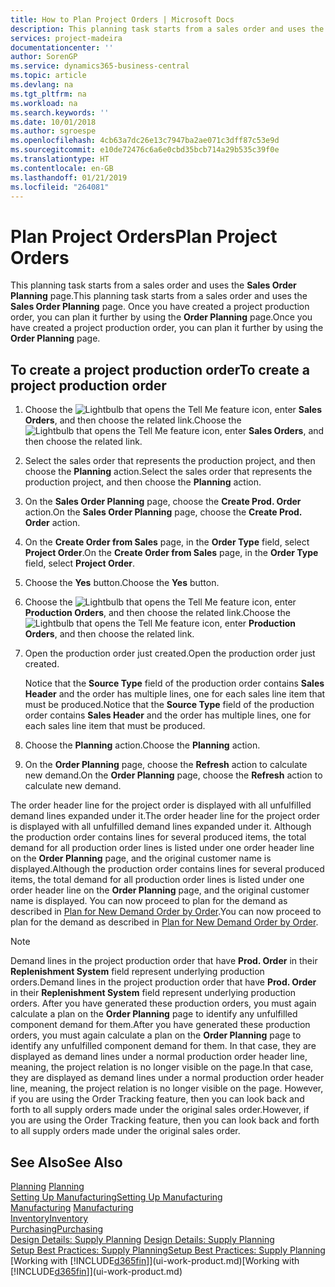 ```yaml
---
title: How to Plan Project Orders | Microsoft Docs
description: This planning task starts from a sales order and uses the **Sales Order Planning** page. Once you have created a project production order, you can plan it further by using the **Order Planning** page.
services: project-madeira
documentationcenter: ''
author: SorenGP
ms.service: dynamics365-business-central
ms.topic: article
ms.devlang: na
ms.tgt_pltfrm: na
ms.workload: na
ms.search.keywords: ''
ms.date: 10/01/2018
ms.author: sgroespe
ms.openlocfilehash: 4cb63a7dc26e13c7947ba2ae071c3dff87c53e9d
ms.sourcegitcommit: e10de72476c6a6e0cbd35bcb714a29b535c39f0e
ms.translationtype: HT
ms.contentlocale: en-GB
ms.lasthandoff: 01/21/2019
ms.locfileid: "264081"
---
```

# <a name="plan-project-orders"></a><span data-ttu-id="e5074-104">Plan Project Orders</span><span class="sxs-lookup"><span data-stu-id="e5074-104">Plan Project Orders</span></span>
<span data-ttu-id="e5074-105">This planning task starts from a sales order and uses the **Sales Order Planning** page.</span><span class="sxs-lookup"><span data-stu-id="e5074-105">This planning task starts from a sales order and uses the **Sales Order Planning** page.</span></span> <span data-ttu-id="e5074-106">Once you have created a project production order, you can plan it further by using the **Order Planning** page.</span><span class="sxs-lookup"><span data-stu-id="e5074-106">Once you have created a project production order, you can plan it further by using the **Order Planning** page.</span></span>  

## <a name="to-create-a-project-production-order"></a><span data-ttu-id="e5074-107">To create a project production order</span><span class="sxs-lookup"><span data-stu-id="e5074-107">To create a project production order</span></span>  

1.  <span data-ttu-id="e5074-108">Choose the ![Lightbulb that opens the Tell Me feature](media/ui-search/search_small.png "Tell me what you want to do") icon, enter **Sales Orders**, and then choose the related link.</span><span class="sxs-lookup"><span data-stu-id="e5074-108">Choose the ![Lightbulb that opens the Tell Me feature](media/ui-search/search_small.png "Tell me what you want to do") icon, enter **Sales Orders**, and then choose the related link.</span></span>  
2.  <span data-ttu-id="e5074-109">Select the sales order that represents the production project, and then choose the **Planning** action.</span><span class="sxs-lookup"><span data-stu-id="e5074-109">Select the sales order that represents the production project, and then choose the **Planning** action.</span></span>  
4.  <span data-ttu-id="e5074-110">On the **Sales Order Planning** page, choose  the **Create Prod. Order** action.</span><span class="sxs-lookup"><span data-stu-id="e5074-110">On the **Sales Order Planning** page, choose  the **Create Prod. Order** action.</span></span>  
5.  <span data-ttu-id="e5074-111">On the **Create Order from Sales** page, in the **Order Type** field, select **Project Order**.</span><span class="sxs-lookup"><span data-stu-id="e5074-111">On the **Create Order from Sales** page, in the **Order Type** field, select **Project Order**.</span></span>  
6.  <span data-ttu-id="e5074-112">Choose the **Yes** button.</span><span class="sxs-lookup"><span data-stu-id="e5074-112">Choose the **Yes** button.</span></span>  
7.  <span data-ttu-id="e5074-113">Choose the ![Lightbulb that opens the Tell Me feature](media/ui-search/search_small.png "Tell me what you want to do") icon, enter **Production Orders**, and then choose the related link.</span><span class="sxs-lookup"><span data-stu-id="e5074-113">Choose the ![Lightbulb that opens the Tell Me feature](media/ui-search/search_small.png "Tell me what you want to do") icon, enter **Production Orders**, and then choose the related link.</span></span>
8. <span data-ttu-id="e5074-114">Open the production order just created.</span><span class="sxs-lookup"><span data-stu-id="e5074-114">Open the production order just created.</span></span>  

    <span data-ttu-id="e5074-115">Notice that the **Source Type** field of the production order contains **Sales Header** and the order has multiple lines, one for each sales line item that must be produced.</span><span class="sxs-lookup"><span data-stu-id="e5074-115">Notice that the **Source Type** field of the production order contains **Sales Header** and the order has multiple lines, one for each sales line item that must be produced.</span></span>  
9. <span data-ttu-id="e5074-116">Choose the **Planning** action.</span><span class="sxs-lookup"><span data-stu-id="e5074-116">Choose the **Planning** action.</span></span>
10. <span data-ttu-id="e5074-117">On the **Order Planning** page, choose the **Refresh** action to calculate new demand.</span><span class="sxs-lookup"><span data-stu-id="e5074-117">On the **Order Planning** page, choose the **Refresh** action to calculate new demand.</span></span>  

<span data-ttu-id="e5074-118">The order header line for the project order is displayed with all unfulfilled demand lines expanded under it.</span><span class="sxs-lookup"><span data-stu-id="e5074-118">The order header line for the project order is displayed with all unfulfilled demand lines expanded under it.</span></span> <span data-ttu-id="e5074-119">Although the production order contains lines for several produced items, the total demand for all production order lines is listed under one order header line on the **Order Planning** page, and the original customer name is displayed.</span><span class="sxs-lookup"><span data-stu-id="e5074-119">Although the production order contains lines for several produced items, the total demand for all production order lines is listed under one order header line on the **Order Planning** page, and the original customer name is displayed.</span></span> <span data-ttu-id="e5074-120">You can now proceed to plan for the demand as described in [Plan for New Demand Order by Order](production-how-to-plan-for-new-demand.md).</span><span class="sxs-lookup"><span data-stu-id="e5074-120">You can now proceed to plan for the demand as described in [Plan for New Demand Order by Order](production-how-to-plan-for-new-demand.md).</span></span>  

> [!NOTE]  
>  <span data-ttu-id="e5074-121">Demand lines in the project production order that have **Prod. Order** in their **Replenishment System** field represent underlying production orders.</span><span class="sxs-lookup"><span data-stu-id="e5074-121">Demand lines in the project production order that have **Prod. Order** in their **Replenishment System** field represent underlying production orders.</span></span> <span data-ttu-id="e5074-122">After you have generated these production orders, you must again calculate a plan on the **Order Planning** page to identify any unfulfilled component demand for them.</span><span class="sxs-lookup"><span data-stu-id="e5074-122">After you have generated these production orders, you must again calculate a plan on the **Order Planning** page to identify any unfulfilled component demand for them.</span></span> <span data-ttu-id="e5074-123">In that case, they are displayed as demand lines under a normal production order header line, meaning, the project relation is no longer visible on the page.</span><span class="sxs-lookup"><span data-stu-id="e5074-123">In that case, they are displayed as demand lines under a normal production order header line, meaning, the project relation is no longer visible on the page.</span></span> <span data-ttu-id="e5074-124">However, if you are using the Order Tracking feature, then you can look back and forth to all supply orders made under the original sales order.</span><span class="sxs-lookup"><span data-stu-id="e5074-124">However, if you are using the Order Tracking feature, then you can look back and forth to all supply orders made under the original sales order.</span></span>  

## <a name="see-also"></a><span data-ttu-id="e5074-125">See Also</span><span class="sxs-lookup"><span data-stu-id="e5074-125">See Also</span></span>
<span data-ttu-id="e5074-126">[Planning](production-planning.md) </span><span class="sxs-lookup"><span data-stu-id="e5074-126">[Planning](production-planning.md) </span></span>  
[<span data-ttu-id="e5074-127">Setting Up Manufacturing</span><span class="sxs-lookup"><span data-stu-id="e5074-127">Setting Up Manufacturing</span></span>](production-configure-production-processes.md)  
<span data-ttu-id="e5074-128">[Manufacturing](production-manage-manufacturing.md)  </span><span class="sxs-lookup"><span data-stu-id="e5074-128">[Manufacturing](production-manage-manufacturing.md)  </span></span>  
[<span data-ttu-id="e5074-129">Inventory</span><span class="sxs-lookup"><span data-stu-id="e5074-129">Inventory</span></span>](inventory-manage-inventory.md)  
[<span data-ttu-id="e5074-130">Purchasing</span><span class="sxs-lookup"><span data-stu-id="e5074-130">Purchasing</span></span>](purchasing-manage-purchasing.md)  
<span data-ttu-id="e5074-131">[Design Details: Supply Planning](design-details-supply-planning.md) </span><span class="sxs-lookup"><span data-stu-id="e5074-131">[Design Details: Supply Planning](design-details-supply-planning.md) </span></span>  
[<span data-ttu-id="e5074-132">Setup Best Practices: Supply Planning</span><span class="sxs-lookup"><span data-stu-id="e5074-132">Setup Best Practices: Supply Planning</span></span>](setup-best-practices-supply-planning.md)  
<span data-ttu-id="e5074-133">[Working with [!INCLUDE[d365fin](includes/d365fin_md.md)]](ui-work-product.md)</span><span class="sxs-lookup"><span data-stu-id="e5074-133">[Working with [!INCLUDE[d365fin](includes/d365fin_md.md)]](ui-work-product.md)</span></span>
